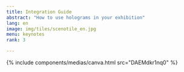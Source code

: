 ```yaml
---
title: Integration Guide
abstract: "How to use holograms in your exhibition"
lang: en
image: img/tiles/scenotile_en.jpg
menu: keynotes
rank: 3

---
```


  {% include components/medias/canva.html src="DAEMdkr1nq0" %}
